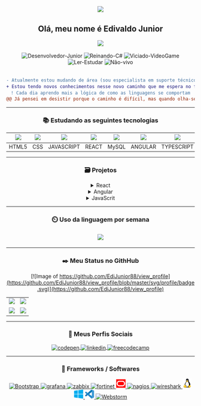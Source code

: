 <div align="center">
  
<img src="https://p0.piqsels.com/preview/920/519/697/abstract-php-c-analytics.jpg" width="50%">

<p align="center">
  <h2>Olá, meu nome é Edivaldo Junior</h2> 
  <img src="https://i.imgur.com/uzszOEy.gif" width="60px"> 
</p>
  
<img alt="Desenvolvedor-Junior" src="https://img.shields.io/badge/DESENVOLVEDOR-Junior-brightgreen">
<img alt="Reinando-C#" src="https://img.shields.io/badge/Reinando-C%23-blue">
<img alt="Viciado-VideoGame" src="https://img.shields.io/badge/Sou%20Muito%20Viciado-Video--Game-red">
<img alt="Ler-Estudar" src="https://img.shields.io/badge/Adoro%20ler%20e%20estudar-Ci%C3%AAncias-yellowgreen">
<img alt="Não-vivo" src="https://img.shields.io/badge/N%C3%A3o%20vivo%20sem-Tecnologia-green">

<br>  
<br>
 
  ```diff
- Atualmente estou mudando de área (sou especialista em suporte técnico, infraestrutura e monitoramento)
+ Estou tendo novos conhecimentos nesse novo caminho que me espera no front-end
! Cada dia aprendo mais a lógica de como as linguagens se comportam
@@ Já pensei em desistir porque o caminho é difícil, mas quando olha-se para trás a satisfação é bem maior @@  
```

<hr> 
  
<h3>📚 Estudando as seguintes tecnologias</h3>

| <img src="https://www.vectorlogo.zone/logos/w3_html5/w3_html5-icon.svg"> |  <img src="https://www.vectorlogo.zone/logos/w3_css/w3_css-icon.svg">  |  <img src="https://www.vectorlogo.zone/logos/javascript/javascript-icon.svg">  |  <img src="https://www.vectorlogo.zone/logos/reactjs/reactjs-icon.svg">  | <img src="https://www.vectorlogo.zone/logos/mysql/mysql-icon.svg">  | <img src="https://www.vectorlogo.zone/logos/angular/angular-icon.svg">  | <img src="https://www.vectorlogo.zone/logos/typescriptlang/typescriptlang-icon.svg">  |
| :-------------------: | :-------------------: | :-------------------: | :-------------------: |  :-------------------: |  :-------------------: |  :-------------------: |
| HTML5                 | CSS                   | JAVASCRIPT            | REACT                 |  MySQL                 |  ANGULAR               |  TYPESCRIPT               |

<hr>

<h3>🗃️ Projetos</h3>

<details>
  <summary>React</summary> <br>
  <strong>Ninja List</strong> - https://hackathon-ninjalist.netlify.app/ <br>
  <strong>hashtag finder</strong> - https://projeto-hashtagfinder.netlify.app/ <br>
  <strong>App Envio de Dinheiro</strong> - https://edijunior88.github.io/NewTab_Academy_Projeto_Individual_React/ <br>
</details>

<details>
  <summary>Angular</summary> <br>
  <strong>Todo List (Lista de Tarefas)</strong> - https://edijunior88.github.io/Balta.io_Comecando_com_Angular/ <br>
</details>

<details>
  <summary>JavaScrit</summary> <br>
  <strong>Controle Financeiro</strong> - https://edijunior88.github.io/NewTab_Academy_Projeto_Individual_JavaScript/ <br>
  <strong>Lista de Cadastro</strong> - https://edijunior88.github.io/NewTab_Academy_Projeto_Guiado_JavaScript/ <br>
  <strong>MusicDot</strong> - https://edijunior88.github.io/Caelum_HTML_CSS_JavaScript/ <br>
  <strong>Consumo de kW/h</strong> - https://edijunior88.github.io/Projeto_Verificar_KWh/ <br>
  <strong>Portfólio</strong> - https://edijunior88.github.io/Portifolio/ <br>
</details>

<hr>
 
<h3>⏲️ Uso da linguagem por semana<h3>
<figure>
<a href="https://wakatime.com"><img src="https://wakatime.com/share/@EdiJunior/d39b8024-59c9-4b8d-8c43-551f5e2565d6.png" width="400px" height="auto" /></a>
</figure>

<hr>
  
<h3>✒️ Meu Status no GithHub</h3>
 
[![Image of https://github.com/EdiJunior88/view_profile](https://github.com/EdiJunior88/view_profile/blob/master/svg/profile/badge.svg)](https://github.com/EdiJunior88/view_profile)

<table>
<tr>
<td>
<img src="https://github-readme-stats.vercel.app/api?username=edijunior88&show_icons=true&locale=pt-br&layout=default&theme=yeblu&">
</td>
<td>
<img src="http://github-readme-streak-stats.herokuapp.com?user=edijunior88&theme=github-dark&date_format=M%20j%5B%2C%20Y%5D">
</td>
</tr>
 
<tr align="center">
<td>
<img src="https://github-readme-stats.vercel.app/api/top-langs/?username=edijunior88&show_icons=true&locale=pt-br&layout=default&theme=jolly">
</td>
<td>
<img src="https://github-trophies.vercel.app/?username=EdiJunior88&theme=juicyfresh&column=3&margin-w=15&margin-h=15">
</td>
</tr>
</table>

<hr>
  
<h3>📩 Meus Perfis Sociais</h3>
<p>
<a href="https://codepen.io/edijunior88" target="blank">
<img align="center" src="https://cdn.jsdelivr.net/npm/simple-icons@3.0.1/icons/codepen.svg" alt="codepen" width="4.5%">
</a>

<a href="https://www.linkedin.com/in/edivaldo-junior/" target="blank">
<img align="center" src="https://cdn.jsdelivr.net/npm/simple-icons@3.0.1/icons/linkedin.svg" alt="linkedin" width="4.5%">
</a>

<a href="https://www.freecodecamp.org/portuguese/edijunior88" target="blank">
<img align="center" src="https://cdn.jsdelivr.net/npm/simple-icons@3.13.0/icons/freecodecamp.svg" alt="freecodecamp"width="6.5%">
</a>
</p>

<hr>
  
<h3>💾 Frameworks / Softwares</h3>

<p> 
<a href="https://getbootstrap.com/" target="_blank"> 
<img src="https://www.vectorlogo.zone/logos/getbootstrap/getbootstrap-icon.svg" alt="Bootstrap" width="5%"> 
</a>  

<a href="https://grafana.com" target="_blank"> 
<img src="https://www.vectorlogo.zone/logos/grafana/grafana-icon.svg" alt="grafana" width="5%"> 
</a>  

<a href="https://www.zabbix.com/" target="_blank"> 
<img src="https://www.vectorlogo.zone/logos/zabbix/zabbix-icon.svg" alt="zabbix" width="5%"> 
</a>
  
<a href="https://www.fortinet.com/" target="_blank"> 
<img src="https://raw.githubusercontent.com/simple-icons/simple-icons/4e2df6a35f61ab59c681ce872afd6a2c2fd8ed53/icons/fortinet.svg" alt="fortinet" width="5%"> 
</a>  
  
<a href="https://www.oracle.com/br/index.html" target="_blank"> 
<img src="https://raw.githubusercontent.com/fizzed/font-mfizz/ccff3ec9555918c0a67ed6b5f360af5841045e3e/src/svg/oracle-alt.svg" alt="oracle" width="5%"> 
</a>  
  
<a href="https://www.nagios.org/" target="_blank"> 
<img src="https://www.vectorlogo.zone/logos/nagios/nagios-icon.svg" alt="nagios" width="5%"> 
</a>
  
<a href="https://www.wireshark.org/" target="_blank"> 
<img src="https://raw.githubusercontent.com/maxogden/hexbin/90a6aae0ebb12d4ac9810f870b67100d913a18f4/vector/wireshark.svg" alt="wireshark" width="5%"> 
</a>
  
<a href="https://www.linux.org/" target="_blank"> 
<img src="https://raw.githubusercontent.com/devicons/devicon/master/icons/linux/linux-original.svg" alt="linux" width="5%"> 
</a> 
  
<a href="https://www.microsoft.com/pt-br/windows/?r=1" target="_blank"> 
<img src="https://raw.githubusercontent.com/devicons/devicon/2ae2a900d2f041da66e950e4d48052658d850630/icons/windows8/windows8-original.svg" alt="Windows" width="5%"> 
</a> 
  
<a href="https://code.visualstudio.com/" target="_blank"> 
<img src="https://raw.githubusercontent.com/devicons/devicon/2ae2a900d2f041da66e950e4d48052658d850630/icons/vscode/vscode-original.svg" alt="VSCode" width="5%"> 
</a> 
  
<a href="https://www.jetbrains.com/pt-br/webstorm/" target="_blank"> 
<img src="https://raw.githubusercontent.com/detain/svg-logos/780f25886640cef088af994181646db2f6b1a3f8/svg/webstorm-icon.svg" alt="Webstorm" width="5%"> 
</a> 
  
</p>
<div>
